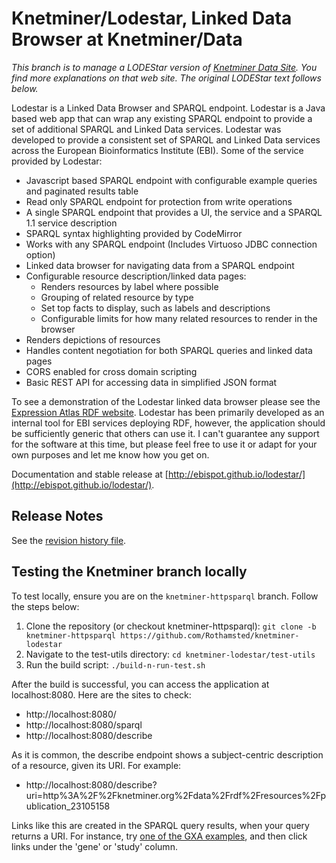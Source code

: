 # Knetminer/Lodestar, Linked Data Browser at Knetminer/Data

*This branch is to manage a LODEStar version of [Knetminer Data Site](https://knetminer.org/data). You find more explanations on that web site. The original LODEStar text follows below.*


Lodestar is a Linked Data Browser and SPARQL endpoint. Lodestar is a Java based web app that can wrap any existing SPARQL endpoint to provide a set of additional SPARQL and Linked Data services. Lodestar was developed to provide a consistent set of SPARQL and Linked Data services across the European Bioinformatics Institute (EBI). Some of the service provided by Lodestar:

- Javascript based SPARQL endpoint with configurable example queries and paginated results table
- Read only SPARQL endpoint for protection from write operations
- A single SPARQL endpoint that provides a UI, the service and a SPARQL 1.1 service description
- SPARQL syntax highlighting provided by CodeMirror
- Works with any SPARQL endpoint (Includes Virtuoso JDBC connection option)
- Linked data browser for navigating data from a SPARQL endpoint
- Configurable resource description/linked data pages:
  - Renders resources by label where possible
  - Grouping of related resource by type
  - Set top facts to display, such as labels and descriptions
  - Configurable limits for how many related resources to render in the browser
- Renders depictions of resources
- Handles content negotiation for both SPARQL queries and linked data pages
- CORS enabled for cross domain scripting
- Basic REST API for accessing data in simplified JSON format

To see a demonstration of the Lodestar linked data browser please see the [Expression Atlas RDF website](http://www.ebi.ac.uk/rdf/services/atlas/sparql). Lodestar has been primarily developed as an internal tool for EBI services deploying RDF, however, the application should be sufficiently generic that others can use it. I can't guarantee any support for the software at this time, but please feel free to use it or adapt for your own purposes and let me know how you get on.

Documentation and stable release at [http://ebispot.github.io/lodestar/](http://ebispot.github.io/lodestar/).

## Release Notes

See the [revision history file](revision-history.md).

## Testing the Knetminer branch locally

To test locally, ensure you are on the `knetminer-httpsparql` branch. Follow the steps below:

1. Clone the repository (or checkout knetminer-httpsparql):
    `git clone -b knetminer-httpsparql https://github.com/Rothamsted/knetminer-lodestar`
2. Navigate to the test-utils directory:
    `cd knetminer-lodestar/test-utils`
3. Run the build script:
    `./build-n-run-test.sh`

After the build is successful, you can access the application at localhost:8080. Here are the sites to check:

- http://localhost:8080/
- http://localhost:8080/sparql
- http://localhost:8080/describe

As it is common, the describe endpoint shows a subject-centric description of a resource, given its URI. For example:

- http://localhost:8080/describe?uri=http%3A%2F%2Fknetminer.org%2Fdata%2Frdf%2Fresources%2Fpublication_23105158

Links like this are created in the SPARQL query results, when your query returns a URI.
For instance, try [one of the GXA examples][GXA-EX-1], and then click links under the 'gene' or 'study' column.

[GXA-EX-1]: http://localhost:8080/sparql?query=PREFIX+bk%3A+%3Chttp%3A%2F%2Fknetminer.org%2Fdata%2Frdf%2Fterms%2Fbiokno%2F%3E%09PREFIX+bkr%3A+%3Chttp%3A%2F%2Fknetminer.org%2Fdata%2Frdf%2Fresources%2F%3E%0D%0APREFIX+bka%3A+%3Chttp%3A%2F%2Fknetminer.org%2Fdata%2Frdf%2Fterms%2Fbiokno%2Fattributes%2F%3E%09PREFIX+bkg%3A+%3Chttp%3A%2F%2Fknetminer.org%2Fdata%2Frdf%2Fresources%2Fgraphs%2F%3E%0D%0APREFIX+rdf%3A+%3Chttp%3A%2F%2Fwww.w3.org%2F1999%2F02%2F22-rdf-syntax-ns%23%3E%09PREFIX+rdfs%3A+%3Chttp%3A%2F%2Fwww.w3.org%2F2000%2F01%2Frdf-schema%23%3E%0D%0APREFIX+owl%3A+%3Chttp%3A%2F%2Fwww.w3.org%2F2002%2F07%2Fowl%23%3E%09PREFIX+dc%3A+%3Chttp%3A%2F%2Fpurl.org%2Fdc%2Felements%2F1.1%2F%3E%0D%0APREFIX+dcterms%3A+%3Chttp%3A%2F%2Fpurl.org%2Fdc%2Fterms%2F%3E%09PREFIX+agri%3A+%3Chttp%3A%2F%2Fagrischemas.org%2F%3E%0D%0APREFIX+bioschema%3A+%3Chttp%3A%2F%2Fbioschemas.org%2F%3E%09PREFIX+schema%3A+%3Chttp%3A%2F%2Fschema.org%2F%3E%0D%0A%0D%0A%0D%0ASELECT+%3Fgene+%3FgeneAcc+%3FcondLabel+%3FstudyTitle+%3Fstudy+%3Fpub+%3FpubTitle+%3FpubYear+%3FcondTerm+%0D%0A%7B%0D%0A%09%3Fgene+a+bk%3AGene%3B%0D%0A%09%09dcterms%3Aidentifier+%3FgeneAcc.%0D%0A%09%09%0D%0A%09%3Fgene+bioschema%3AexpressedIn+%3Fcondition.%0D%0A%09%09%0D%0A%09%3FexpStatement+a+rdfs%3AStatement%3B%0D%0A%09%09rdf%3Asubject+%3Fgene%3B%0D%0A%09%09rdf%3Apredicate+bioschema%3AexpressedIn%3B%0D%0A%09%09rdf%3Aobject+%3Fcondition%3B%0D%0A%09%09agri%3Aevidence+%3Fstudy.%0D%0A%0D%0A%09%3Fgene+bk%3Aocc_in+%3Fpub.%0D%0A%09%09%0D%0A%09%3Fpub+a+bk%3APublication%3B%0D%0A%09%09bka%3AAbstractHeader+%3FpubTitle.%0D%0A%09OPTIONAL+%7B+%3Fpub+bka%3AYEAR+%3FpubYear+%7D%0D%0A%09%09%09%0D%0A%09%3Fcondition+schema%3Aname+%3FcondLabel.%0D%0A%09OPTIONAL+%7B+%3Fcondition+dc%3Atype+%3FcondTerm.+%7D%0D%0A%09%09%0D%0A%09%3Fstudy+%0D%0A%09%09dc%3Atitle+%3FstudyTitle%3B%0D%0A%7D%0D%0AORDER+BY+%3Fstudy+%3Fgene%0D%0A&render=HTML&limit=25&offset=0#loadstar-results-section



